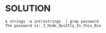 # SOLUTION

```shell
$ strings -a introstrings  | grep password
The password is: I_Hide_Qui3tly_In_this_Bin
```
